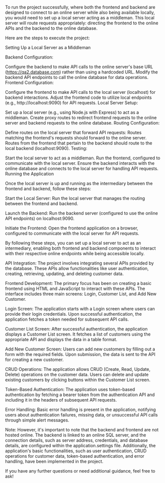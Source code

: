 To run the project successfully, where both the frontend and backend are designed to connect to an online server while also being available locally, you would need to set up a local server acting as a middleman. This local server will route requests appropriately: directing the frontend to the online APIs and the backend to the online database.

Here are the steps to execute the project:

Setting Up a Local Server as a Middleman

Backend Configuration:

Configure the backend to make API calls to the online server's base URL (https://qa2.database.com) rather than using a hardcoded URL.
Modify the backend API endpoints to call the online database for data operations.
Frontend Configuration:

Configure the frontend to make API calls to the local server (localhost) for backend interactions.
Adjust the frontend code to utilize local endpoints (e.g., http://localhost:9090) for API requests.
Local Server Setup:

Set up a local server (e.g., using Node.js with Express) to act as a middleman.
Create proxy routes to redirect frontend requests to the online server and backend requests to the online database.
Routing Configuration:

Define routes on the local server that forward API requests:
Routes matching the frontend's requests should forward to the online server.
Routes from the frontend that pertain to the backend should route to the local backend (localhost:9090).
Testing:

Start the local server to act as a middleman.
Run the frontend, configured to communicate with the local server.
Ensure the backend interacts with the online database and connects to the local server for handling API requests.
Running the Application

Once the local server is up and running as the intermediary between the frontend and backend, follow these steps:

Start the Local Server: Run the local server that manages the routing between the frontend and backend.

Launch the Backend: Run the backend server (configured to use the online API endpoints) on localhost:9090.

Initiate the Frontend: Open the frontend application on a browser, configured to communicate with the local server for API requests.

By following these steps, you can set up a local server to act as an intermediary, enabling both frontend and backend components to interact with their respective online endpoints while being accessible locally.

API Integration: The project involves integrating several APIs provided by the database. These APIs allow functionalities like user authentication, creating, retrieving, updating, and deleting customer data.

Frontend Development: The primary focus has been on creating a basic frontend using HTML and JavaScript to interact with these APIs. The interface includes three main screens: Login, Customer List, and Add New Customer.

Login Screen: The application starts with a Login screen where users can provide their login credentials. Upon successful authentication, the application fetches a token needed for subsequent API calls.

Customer List Screen: After successful authentication, the application displays a Customer List screen. It fetches a list of customers using the appropriate API and displays the data in a table format.

Add New Customer Screen: Users can add new customers by filling out a form with the required fields. Upon submission, the data is sent to the API for creating a new customer.

CRUD Operations: The application allows CRUD (Create, Read, Update, Delete) operations on the customer data. Users can delete and update existing customers by clicking buttons within the Customer List screen.

Token-Based Authentication: The application uses token-based authentication by fetching a bearer token from the authentication API and including it in the headers of subsequent API requests.

Error Handling: Basic error handling is present in the application, notifying users about authentication failures, missing data, or unsuccessful API calls through simple alert messages.

Note: However, it's important to note that the backend and frontend are not hosted online. The backend is linked to an online SQL server, and the connection details, such as server address, credentials, and database details, are configured within the application.settings file. Additionally, the application's basic functionalities, such as user authentication, CRUD operations for customer data, token-based authentication, and error handling, have been implemented in the project.

If you have any further questions or need additional guidance, feel free to ask!
